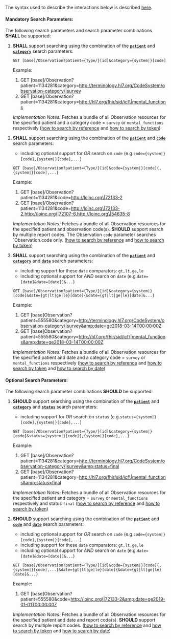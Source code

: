 The syntax used to describe the interactions below is described [here](https://hl7.org/fhir/us/core/STU6.1/general-guidance.html#search-syntax).

#### Mandatory Search Parameters:

The following search parameters and search parameter combinations **SHALL** be supported:

1. **SHALL** support searching using the combination of the **[`patient`](https://hl7.org/fhir/us/core/STU6.1/SearchParameter-us-core-observation-patient.html)** and **[`category`](https://hl7.org/fhir/us/core/STU6.1/SearchParameter-us-core-observation-category.html)** search parameters:

    `GET [base]/Observation?patient={Type/}[id]&category={system|}[code]`

    Example:

      1. GET [base]/Observation?patient=1134281&amp;category=http://terminology.hl7.org/CodeSystem/observation-category\|survey
      1. GET [base]/Observation?patient=1134281&amp;category=http://hl7.org/fhir/sid/icf\|mental_functions
      
    *Implementation Notes:* Fetches a bundle of all Observation resources for the specified patient and a category code = `survey` or `mental_functions` respectively ([how to search by reference](https://hl7.org/fhir/R4/search.html#reference) and [how to search by token](https://hl7.org/fhir/R4/search.html#token))

1. **SHALL** support searching using the combination of the **[`patient`](https://hl7.org/fhir/us/core/STU6.1/SearchParameter-us-core-observation-patient.html)** and **[`code`](https://hl7.org/fhir/us/core/STU6.1/SearchParameter-us-core-observation-code.html)** search parameters:
    - including optional support for *OR* search on `code` (e.g.`code={system|}[code],{system|}[code],...`)

    `GET [base]/Observation?patient={Type/}[id]&code={system|}[code]{,{system|}[code],...}`

    Example:

      1. GET [base]/Observation?patient=1134281&amp;code=http://loinc.org\|72133-2
      1. GET [base]/Observation?patient=1134281&amp;code=http://loinc.org\|72133-2,http://loinc.org\|72107-6,http://loinc.org\|54635-8

    *Implementation Notes:* Fetches a bundle of all Observation resources for the specified patient and observation code(s).  **SHOULD** support search by multiple report codes. The Observation `code` parameter searches `Observation.code only. ([how to search by reference](https://hl7.org/fhir/R4/search.html#reference) and [how to search by token](https://hl7.org/fhir/R4/search.html#token))

1. **SHALL** support searching using the combination of the **[`patient`](https://hl7.org/fhir/us/core/STU6.1/SearchParameter-us-core-observation-patient.html)** and **[`category`](https://hl7.org/fhir/us/core/STU6.1/SearchParameter-us-core-observation-category.html)** and **[`date`](https://hl7.org/fhir/us/core/STU6.1/SearchParameter-us-core-observation-date.html)** search parameters:
    - including support for these `date` comparators: `gt,lt,ge,le`
    - including optional support for *AND* search on `date` (e.g.`date=[date]&date=[date]]&...`)

    `GET [base]/Observation?patient={Type/}[id]&category={system|}[code]&date={gt|lt|ge|le}[date]{&date={gt|lt|ge|le}[date]&...}`

    Example:

      1. GET [base]Observation?patient=555580&amp;category=http://terminology.hl7.org/CodeSystem/observation-category\|survey&amp;date=ge2018-03-14T00:00:00Z
      1. GET [base]Observation?patient=555580&amp;category=http://hl7.org/fhir/sid/icf\|mental_functions&amp;date=ge2018-03-14T00:00:00Z

    *Implementation Notes:* Fetches a bundle of all Observation resources for the specified patient and date and a category code = `survey` or `mental_functions` respectively ([how to search by reference](https://hl7.org/fhir/R4/search.html#reference) and [how to search by token](https://hl7.org/fhir/R4/search.html#token) and [how to search by date](https://hl7.org/fhir/R4/search.html#date))


#### Optional Search Parameters:

The following search parameter combinations **SHOULD** be supported:

1. **SHOULD** support searching using the combination of the **[`patient`](https://hl7.org/fhir/us/core/STU6.1/SearchParameter-us-core-observation-patient.html)** and **[`category`](https://hl7.org/fhir/us/core/STU6.1/SearchParameter-us-core-observation-category.html)** and **[`status`](https://hl7.org/fhir/us/core/STU6.1/SearchParameter-us-core-observation-status.html)** search parameters:
    - including support for *OR* search on `status` (e.g.`status={system|}[code],{system|}[code],...`)

    `GET [base]/Observation?patient={Type/}[id]&category={system|}[code]&status={system|}[code]{,{system|}[code],...}`

    Example:

      1. GET [base]/Observation?patient=1134281&amp;category=http://terminology.hl7.org/CodeSystem/observation-category\|survey&amp;status=final
      1. GET [base]/Observation?patient=1134281&amp;category=http://hl7.org/fhir/sid/icf\|mental_functions&amp;status=final

    *Implementation Notes:* Fetches a bundle of all Observation resources for the specified patient and category = `survey` or `mental_functions` respectively and status `final` ([how to search by reference](https://hl7.org/fhir/R4/search.html#reference) and [how to search by token](https://hl7.org/fhir/R4/search.html#token))

1. **SHOULD** support searching using the combination of the **[`patient`](https://hl7.org/fhir/us/core/STU6.1/SearchParameter-us-core-observation-patient.html)** and **[`code`](https://hl7.org/fhir/us/core/STU6.1/SearchParameter-us-core-observation-code.html)** and **[`date`](https://hl7.org/fhir/us/core/STU6.1/SearchParameter-us-core-observation-date.html)** search parameters:
    - including optional support for *OR* search on `code` (e.g.`code={system|}[code],{system|}[code],...`)
    - including support for these `date` comparators: `gt,lt,ge,le`
    - including optional support for *AND* search on `date` (e.g.`date=[date]&date=[date]]&...`)

    `GET [base]/Observation?patient={Type/}[id]&code={system|}[code]{,{system|}[code],...}&date={gt|lt|ge|le}[date]{&date={gt|lt|ge|le}[date]&...}`

    Example:

      1. GET [base]Observation?patient=555580&amp;code=http://loinc.org\|72133-2&amp;date=ge2019-01-01T00:00:00Z

    *Implementation Notes:* Fetches a bundle of all Observation resources for the specified patient and date and report code(s).  **SHOULD** support search by multiple report codes. ([how to search by reference](https://hl7.org/fhir/R4/search.html#reference) and [how to search by token](https://hl7.org/fhir/R4/search.html#token) and [how to search by date](https://hl7.org/fhir/R4/search.html#date))

